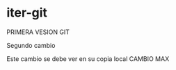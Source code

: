 # iter-git

PRIMERA VESION GIT

Segundo cambio

Este cambio se debe ver en su copia local
CAMBIO MAX
